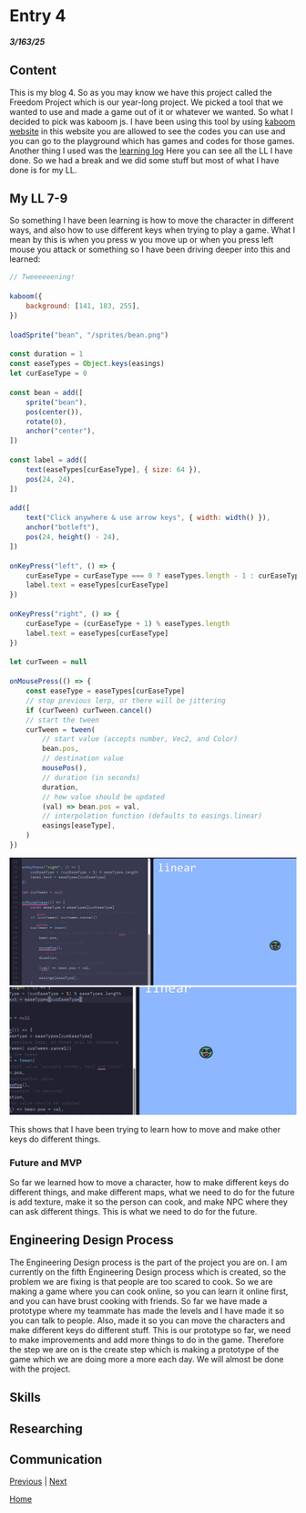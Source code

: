 # Entry 4
##### 3/163/25

## Content 
This is my blog 4. So as you may know we have this project called the Freedom Project which is our year-long project. We picked a tool that we wanted to use and made a game out of it or whatever we wanted. So what I decided to pick was kaboom js. I have been using this tool by using [kaboom website](https://kaboomjs.com/) in this website you are allowed to see the codes you can use and you can go to the playground which has games and codes for those games. Another thing I used was the [learning log](../tool/learning-log.md) Here you can see all the LL I have done. So we had a break and we did some stuff but most of what I have done is for my LL.

## My LL 7-9
So something I have been learning is how to move the character in different ways, and also how to use different keys when trying to play a game. What I mean by this is when you press w you move up or when you press left mouse you attack or something so I have been driving deeper into this and learned:
`````js
// Tweeeeeening!

kaboom({
	background: [141, 183, 255],
})

loadSprite("bean", "/sprites/bean.png")

const duration = 1
const easeTypes = Object.keys(easings)
let curEaseType = 0

const bean = add([
	sprite("bean"),
	pos(center()),
	rotate(0),
	anchor("center"),
])

const label = add([
	text(easeTypes[curEaseType], { size: 64 }),
	pos(24, 24),
])

add([
	text("Click anywhere & use arrow keys", { width: width() }),
	anchor("botleft"),
	pos(24, height() - 24),
])

onKeyPress("left", () => {
	curEaseType = curEaseType === 0 ? easeTypes.length - 1 : curEaseType - 1
	label.text = easeTypes[curEaseType]
})

onKeyPress("right", () => {
	curEaseType = (curEaseType + 1) % easeTypes.length
	label.text = easeTypes[curEaseType]
})

let curTween = null

onMousePress(() => {
	const easeType = easeTypes[curEaseType]
	// stop previous lerp, or there will be jittering
	if (curTween) curTween.cancel()
	// start the tween
	curTween = tween(
		// start value (accepts number, Vec2, and Color)
		bean.pos,
		// destination value
		mousePos(),
		// duration (in seconds)
		duration,
		// how value should be updated
		(val) => bean.pos = val,
		// interpolation function (defaults to easings.linear)
		easings[easeType],
	)
})
`````

![](../tool/Screenshot_8-3-2025_191636_kaboomjs.com.jpeg)
![](../tool/Screenshot_8-3-2025_191659_kaboomjs.com.jpeg)

This shows that I have been trying to learn how to move and make other keys do different things. 


### Future and MVP

So far we learned how to move a character, how to make different keys do different things, and make different maps, what we need to do for the future is add texture, make it so the person can cook, and make NPC where they can ask different things. This is what we need to do for the future. 

## Engineering Design Process
The Engineering Design process is the part of the project you are on. I am currently on the fifth Engineering Design process which is created, so the problem we are fixing is that people are too scared to cook. So we are making a game where you can cook online, so you can learn it online first, and you can have brust cooking with friends. So far we have made a prototype where my teammate has made the levels and I have made it so you can talk to people. Also, made it so you can move the characters and make different keys do different stuff. This is our prototype so far, we need to make improvements and add more things to do in the game. Therefore the step we are on is the create step which is making a prototype of the game which we are doing more a more each day. We will almost be done with the project. 

## Skills 

## Researching


## Communication 






[Previous](entry03.md) | [Next](entry05.md)

[Home](../README.md)
